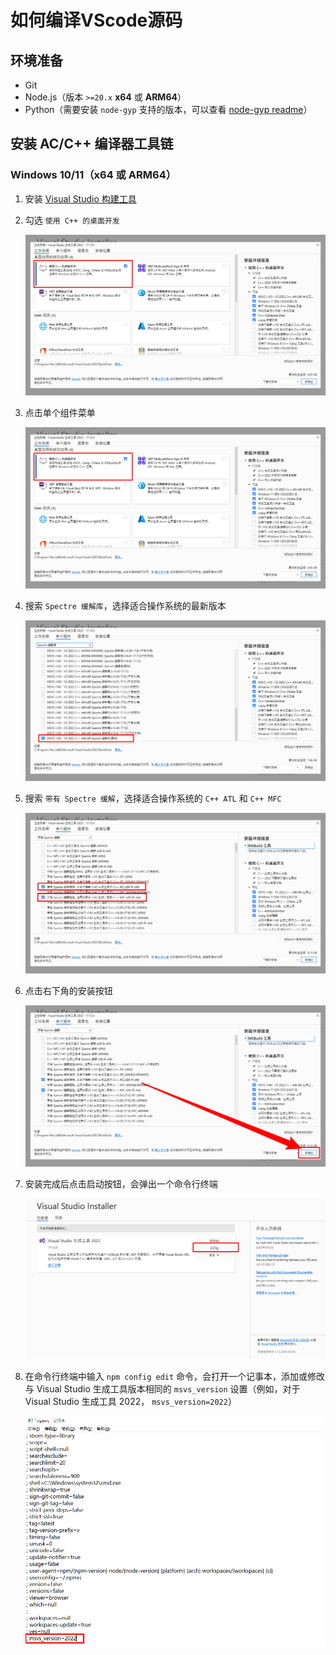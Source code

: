 # 如何编译VScode源码



## 环境准备

- Git
- Node.js（版本 `>=20.x`  **x64** 或 **ARM64**）
- Python（需要安装 `node-gyp` 支持的版本，可以查看 [node-gyp readme](https://github.com/nodejs/node-gyp#installation)）



## 安装 AC/C++ 编译器工具链



### Windows 10/11（x64 或 ARM64）

1. 安装 [Visual Studio 构建工具](https://visualstudio.microsoft.com/thank-you-downloading-visual-studio/?sku=BuildTools)

2. 勾选 `使用 C++ 的桌面开发`

   ![image-20250408132637981](images/image-20250408132637981.png)

3. 点击单个组件菜单

   ![image-20250408132637981](images/image-20250408132637981.png)

4. 搜索 `Spectre 缓解库`，选择适合操作系统的最新版本

   ![image-20250408133254576](images/image-20250408133254576.png)

5. 搜索 `带有 Spectre 缓解`，选择适合操作系统的 `C++ ATL` 和 `C++ MFC`

   ![image-20250408133821532](images/image-20250408133821532.png)

6. 点击右下角的安装按钮

   ![image-20250408133938379](images/image-20250408133938379.png)

7. 安装完成后点击启动按钮，会弹出一个命令行终端

   ![image-20250408134443239](images/image-20250408134443239.png)

8. 在命令行终端中输入 `npm config edit` 命令，会打开一个记事本，添加或修改与 Visual Studio 生成工具版本相同的 `msvs_version` 设置（例如，对于 Visual Studio 生成工具 2022， `msvs_version=2022`）

   ![image-20250408134911465](images/image-20250408134911465.png)

